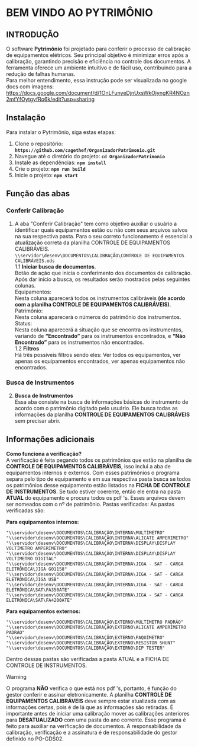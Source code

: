  # **BEM VINDO AO PYTRIMÔNIO**

## INTRODUÇÃO
O software __Pytrimônio__ foi projetado para conferir o processo de calibração de equipamentos elétricos. Seu principal objetivo é minimizar erros após a calibração, garantindo precisão e eficiência no controle dos documentos. A ferramenta oferece um ambiente intuitivo e de fácil uso, contribuindo para a redução de falhas humanas.                   
Para melhor entendimento, essa instrução pode ser visualizada no google docs com imagens: https://docs.google.com/document/d/1OnLFunyeDjnUxsWkOjyngKR4NOzn2mfYfOytgyfRo6k/edit?usp=sharing

## **Instalação**

 Para instalar o Pytrimônio, siga estas etapas: 

1. Clone o repositório: **`https://github.com/cagethef/OrganizadorPatrimonio.git`** 
2. Navegue até o diretório do projeto: **`cd OrganizadorPatrimonio`** 
3. Instale as dependências: **`npm install`** 
4. Crie o projeto: **`npm run build`** 
5. Inicie o projeto: **`npm start`** 

## **Função das abas**

### **Conferir Calibração** 

1. A aba "Conferir Calibração" tem como objetivo auxiliar o usuário a identificar quais equipamentos estão ou não com seus arquivos salvos na sua respectiva pasta. Para o seu correto funcionamento é essencial a atualização correta da planilha CONTROLE DE EQUIPAMENTOS CALIBRÁVEIS.        
   `\\servidor\desenv\DOCUMENTOS\CALIBRAÇÃO\CONTROLE DE EQUIPAMENTOS CALIBRÁVEIS.ods`                 
   1.1 **Iniciar busca de documentos**.               
          Botão de ação que inicia o conferimento dos documentos de calibração.                
          Após dar início a busca, os resultados serão mostrados pelas seguintes colunas.                 
       Equipamentos:                              
          Nesta coluna aparecerá todos os instrumentos calibráveis __(de acordo com a planilha  CONTROLE DE EQUIPAMENTOS CALIBRÁVEIS)__.                       
       Patrimônio:                      
          Nesta coluna aparecerá o números do patrimônio dos instrumentos.                   
       Status:                     
          Nesta coluna aparecerá a situação que se encontra os instrumentos, variando de __“Encontrado”__ para os instrumentos encontrados, e __“Não Encontrado”__ para os instrumentos não encontrados.                                           
  1.2 **Filtros**                      
          Há três possíveis filtros sendo eles: Ver todos os equipamentos, ver apenas os equipamentos encontrados, ver apenas equipamentos não encontrados.                                     
### **Busca de Instrumentos**                    
2. **Busca de Instrumentos**                        
   Essa aba consiste na busca de informações básicas do instrumento de acordo com o patrimônio digitado pelo usuário. Ele busca todas as informações da planilha __CONTROLE DE EQUIPAMENTOS CALIBRÁVEIS__ sem precisar abrir.                      
## **Informações adicionais**              
   **Como funciona a verificação?**            
   A verificação é feita pegando todos os patrimônios que estão na planilha de __CONTROLE DE EQUIPAMENTOS CALIBRÁVEIS__, isso inclui a aba de equipamentos internos e externos. Com esses patrimônios o programa separa pelo tipo de equipamento e em sua respectiva pasta busca se todos os patrimônios desse equipamento estão listados na __FICHA DE CONTROLE DE INSTRUMENTOS__. Se tudo estiver coerente, então ele entra na pasta __ATUAL__ do equipamento e procura todos os pdf 's. Esses arquivos devem ser nomeados com o nº de patrimônio. 
Pastas verificadas:
As pastas verificadas são:

**Para equipamentos internos:**

	"\\servidor\desenv\DOCUMENTOS\CALIBRAÇÃO\INTERNA\MULTÍMETRO"
	"\\servidor\desenv\DOCUMENTOS\CALIBRAÇÃO\INTERNA\ALICATE AMPERIMETRO"
	"\\servidor\desenv\DOCUMENTOS\CALIBRAÇÃO\INTERNA\DISPLAY\DISPLAY VOLTÍMETRO AMPERÍMETRO"
	"\\servidor\desenv\DOCUMENTOS\CALIBRAÇÃO\INTERNA\DISPLAY\DISPLAY VOLTIMETRO DIGITAL"
	"\\servidor\desenv\DOCUMENTOS\CALIBRAÇÃO\INTERNA\JIGA - SAT - CARGA ELETRÔNICA\JIGA G01158"
	"\\servidor\desenv\DOCUMENTOS\CALIBRAÇÃO\INTERNA\JIGA - SAT - CARGA ELETRÔNICA\JIGA USB"
	"\\servidor\desenv\DOCUMENTOS\CALIBRAÇÃO\INTERNA\JIGA - SAT - CARGA ELETRÔNICA\SAT\FA350ATE"
	"\\servidor\desenv\DOCUMENTOS\CALIBRAÇÃO\INTERNA\JIGA - SAT - CARGA ELETRÔNICA\SAT\FA4200ATE"

**Para equipamentos externos:**

	"\\servidor\desenv\DOCUMENTOS\CALIBRAÇÃO\EXTERNO\MULTÍMETRO PADRÃO"
	"\\servidor\desenv\DOCUMENTOS\CALIBRAÇÃO\EXTERNO\ALICATE AMPERÍMETRO PADRÃO"
	"\\servidor\desenv\DOCUMENTOS\CALIBRAÇÃO\EXTERNO\PAQUÍMETRO"
	"\\servidor\desenv\DOCUMENTOS\CALIBRAÇÃO\EXTERNO\RESISTOR SHUNT"
	"\\servidor\desenv\DOCUMENTOS\CALIBRAÇÃO\EXTERNO\DIP TESTER"

Dentro dessas pastas são verificadas a pasta ATUAL e a FICHA DE CONTROLE DE INSTRUMENTOS.

  > [!WARNING]
  O programa __NÃO__ verifica o que está nos pdf 's, portanto, é função do gestor conferir e assinar eletronicamente.
  A planilha  __CONTROLE DE EQUIPAMENTOS CALIBRÁVEIS__ deve sempre estar atualizada com as informações certas, pois é de lá que as informações são retiradas.
  É importante antes de iniciar uma calibração mover as calibrações anteriores para __DESATUALIZADO__ com uma pasta do ano corrente.
  Esse programa é feito para auxiliar na verificação de documentos. A responsabilidade da calibração, verificação e a assinatura é de responsabilidade do gestor definido no PO-GDS02.


     

